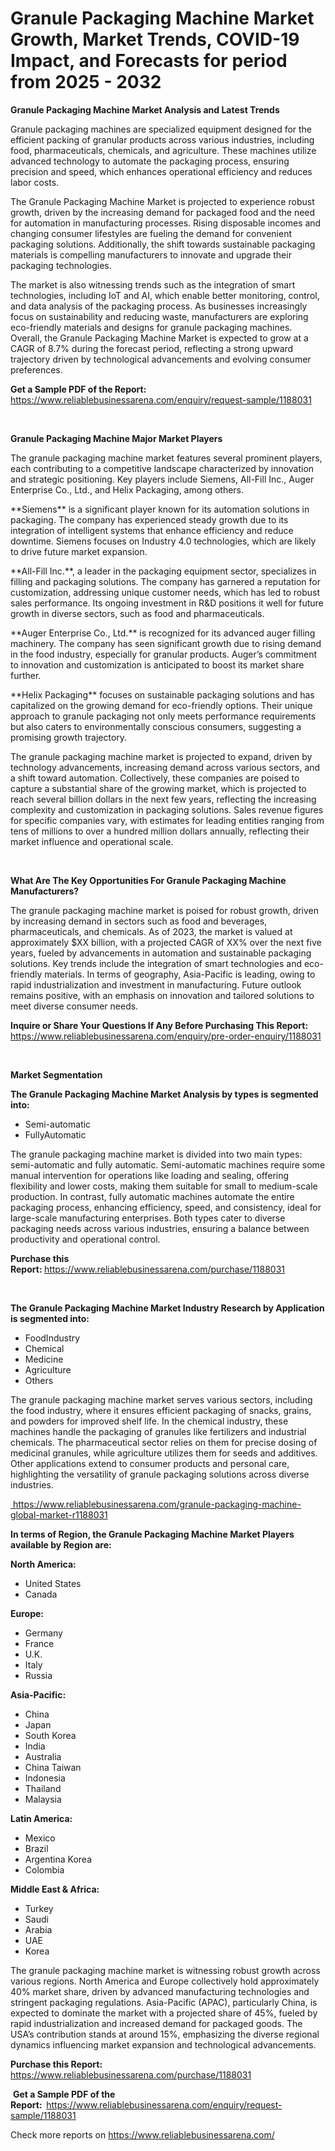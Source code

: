 <p><h1>Granule Packaging Machine Market Growth, Market Trends, COVID-19 Impact, and Forecasts for period from 2025 - 2032</h1></p><p><strong>Granule Packaging Machine Market Analysis and Latest Trends</strong></p>
<p><p>Granule packaging machines are specialized equipment designed for the efficient packing of granular products across various industries, including food, pharmaceuticals, chemicals, and agriculture. These machines utilize advanced technology to automate the packaging process, ensuring precision and speed, which enhances operational efficiency and reduces labor costs. </p><p>The Granule Packaging Machine Market is projected to experience robust growth, driven by the increasing demand for packaged food and the need for automation in manufacturing processes. Rising disposable incomes and changing consumer lifestyles are fueling the demand for convenient packaging solutions. Additionally, the shift towards sustainable packaging materials is compelling manufacturers to innovate and upgrade their packaging technologies.</p><p>The market is also witnessing trends such as the integration of smart technologies, including IoT and AI, which enable better monitoring, control, and data analysis of the packaging process. As businesses increasingly focus on sustainability and reducing waste, manufacturers are exploring eco-friendly materials and designs for granule packaging machines. Overall, the Granule Packaging Machine Market is expected to grow at a CAGR of 8.7% during the forecast period, reflecting a strong upward trajectory driven by technological advancements and evolving consumer preferences.</p></p>
<p><strong>Get a Sample PDF of the Report:&nbsp;</strong> <a href="https://www.reliablebusinessarena.com/enquiry/request-sample/1188031?utm_campaign=3014&utm_medium=2&utm_source=Github&utm_content=ia&utm_term=30032025&utm_id=granule-packaging-machine">https://www.reliablebusinessarena.com/enquiry/request-sample/1188031</a></p>
<p>&nbsp;</p>
<p><strong>Granule Packaging Machine Major Market Players</strong></p>
<p><p>The granule packaging machine market features several prominent players, each contributing to a competitive landscape characterized by innovation and strategic positioning. Key players include Siemens, All-Fill Inc., Auger Enterprise Co., Ltd., and Helix Packaging, among others.</p><p>**Siemens** is a significant player known for its automation solutions in packaging. The company has experienced steady growth due to its integration of intelligent systems that enhance efficiency and reduce downtime. Siemens focuses on Industry 4.0 technologies, which are likely to drive future market expansion.</p><p>**All-Fill Inc.**, a leader in the packaging equipment sector, specializes in filling and packaging solutions. The company has garnered a reputation for customization, addressing unique customer needs, which has led to robust sales performance. Its ongoing investment in R&D positions it well for future growth in diverse sectors, such as food and pharmaceuticals.</p><p>**Auger Enterprise Co., Ltd.** is recognized for its advanced auger filling machinery. The company has seen significant growth due to rising demand in the food industry, especially for granular products. Auger’s commitment to innovation and customization is anticipated to boost its market share further.</p><p>**Helix Packaging** focuses on sustainable packaging solutions and has capitalized on the growing demand for eco-friendly options. Their unique approach to granule packaging not only meets performance requirements but also caters to environmentally conscious consumers, suggesting a promising growth trajectory.</p><p>The granule packaging machine market is projected to expand, driven by technology advancements, increasing demand across various sectors, and a shift toward automation. Collectively, these companies are poised to capture a substantial share of the growing market, which is projected to reach several billion dollars in the next few years, reflecting the increasing complexity and customization in packaging solutions. Sales revenue figures for specific companies vary, with estimates for leading entities ranging from tens of millions to over a hundred million dollars annually, reflecting their market influence and operational scale.</p></p>
<p>&nbsp;</p>
<p><strong>What Are The Key Opportunities For Granule Packaging Machine Manufacturers?</strong></p>
<p><p>The granule packaging machine market is poised for robust growth, driven by increasing demand in sectors such as food and beverages, pharmaceuticals, and chemicals. As of 2023, the market is valued at approximately $XX billion, with a projected CAGR of XX% over the next five years, fueled by advancements in automation and sustainable packaging solutions. Key trends include the integration of smart technologies and eco-friendly materials. In terms of geography, Asia-Pacific is leading, owing to rapid industrialization and investment in manufacturing. Future outlook remains positive, with an emphasis on innovation and tailored solutions to meet diverse consumer needs.</p></p>
<p><strong>Inquire or Share Your Questions If Any Before Purchasing This Report:</strong> <a href="https://www.reliablebusinessarena.com/enquiry/pre-order-enquiry/1188031?utm_campaign=3014&utm_medium=2&utm_source=Github&utm_content=ia&utm_term=30032025&utm_id=granule-packaging-machine">https://www.reliablebusinessarena.com/enquiry/pre-order-enquiry/1188031</a></p>
<p>&nbsp;</p>
<p><strong>Market Segmentation</strong></p>
<p><strong>The Granule Packaging Machine Market Analysis by types is segmented into:</strong></p>
<p><ul><li>Semi-automatic</li><li>FullyAutomatic</li></ul></p>
<p><p>The granule packaging machine market is divided into two main types: semi-automatic and fully automatic. Semi-automatic machines require some manual intervention for operations like loading and sealing, offering flexibility and lower costs, making them suitable for small to medium-scale production. In contrast, fully automatic machines automate the entire packaging process, enhancing efficiency, speed, and consistency, ideal for large-scale manufacturing enterprises. Both types cater to diverse packaging needs across various industries, ensuring a balance between productivity and operational control.</p></p>
<p><strong>Purchase this Report:&nbsp;</strong><a href="https://www.reliablebusinessarena.com/purchase/1188031?utm_campaign=3014&utm_medium=2&utm_source=Github&utm_content=ia&utm_term=30032025&utm_id=granule-packaging-machine">https://www.reliablebusinessarena.com/purchase/1188031</a></p>
<p>&nbsp;</p>
<p><strong>The Granule Packaging Machine Market Industry Research by Application is segmented into:</strong></p>
<p><ul><li>FoodIndustry</li><li>Chemical</li><li>Medicine</li><li>Agriculture</li><li>Others</li></ul></p>
<p><p>The granule packaging machine market serves various sectors, including the food industry, where it ensures efficient packaging of snacks, grains, and powders for improved shelf life. In the chemical industry, these machines handle the packaging of granules like fertilizers and industrial chemicals. The pharmaceutical sector relies on them for precise dosing of medicinal granules, while agriculture utilizes them for seeds and additives. Other applications extend to consumer products and personal care, highlighting the versatility of granule packaging solutions across diverse industries.</p></p>
<p><a href="https://www.reliablebusinessarena.com/granule-packaging-machine-global-market-r1188031?utm_campaign=3014&utm_medium=2&utm_source=Github&utm_content=ia&utm_term=30032025&utm_id=granule-packaging-machine">&nbsp;https://www.reliablebusinessarena.com/granule-packaging-machine-global-market-r1188031</a></p>
<p><strong>In terms of Region, the Granule Packaging Machine Market Players available by Region are:</strong></p>
<p>
    <p> <strong> North America: </strong>
        <ul>
            <li>United States</li>
            <li>Canada</li>
        </ul>
        </p> 
    <p> <strong> Europe: </strong>
        <ul>
            <li>Germany</li>
            <li>France</li>
            <li>U.K.</li>
            <li>Italy</li>
            <li>Russia</li>
        </ul>
        </p> 
    <p> <strong> Asia-Pacific: </strong>
        <ul>
            <li>China</li>
            <li>Japan</li>
            <li>South Korea</li>
            <li>India</li>
            <li>Australia</li>
            <li>China Taiwan</li>
            <li>Indonesia</li>
            <li>Thailand</li>
            <li>Malaysia</li>
        </ul>
        </p> 
    <p> <strong> Latin America: </strong>
        <ul>
            <li>Mexico</li>
            <li>Brazil</li>
            <li>Argentina Korea</li>
            <li>Colombia</li>
        </ul>
        </p> 
    <p> <strong> Middle East & Africa: </strong>
        <ul>
            <li>Turkey</li>
            <li>Saudi</li>
            <li>Arabia</li>
            <li>UAE</li>
            <li>Korea</li>
        </ul>
    </p>
    </p>
<p><p>The granule packaging machine market is witnessing robust growth across various regions. North America and Europe collectively hold approximately 40% market share, driven by advanced manufacturing technologies and stringent packaging regulations. Asia-Pacific (APAC), particularly China, is expected to dominate the market with a projected share of 45%, fueled by rapid industrialization and increased demand for packaged goods. The USA’s contribution stands at around 15%, emphasizing the diverse regional dynamics influencing market expansion and technological advancements.</p></p>
<p><strong>Purchase this Report: </strong><a href="https://www.reliablebusinessarena.com/purchase/1188031?utm_campaign=3014&utm_medium=2&utm_source=Github&utm_content=ia&utm_term=30032025&utm_id=granule-packaging-machine">https://www.reliablebusinessarena.com/purchase/1188031</a></p>
<p>&nbsp;<strong>Get a Sample PDF of the Report:&nbsp;&nbsp;</strong><a href="https://www.reliablebusinessarena.com/enquiry/request-sample/1188031?utm_campaign=3014&utm_medium=2&utm_source=Github&utm_content=ia&utm_term=30032025&utm_id=granule-packaging-machine">https://www.reliablebusinessarena.com/enquiry/request-sample/1188031</a></p>
<p><strong></strong></p>
<p>Check more reports on <a href="https://www.reliablebusinessarena.com/?utm_campaign=3014&utm_medium=2&utm_source=Github&utm_content=ia&utm_term=30032025&utm_id=granule-packaging-machine">https://www.reliablebusinessarena.com/</a></p>